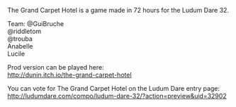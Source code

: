 The Grand Carpet Hotel is a game made in 72 hours for the Ludum Dare 32.

Team:
@GuiBruche<br>
@riddletom<br>
@trouba<br>
Anabelle<br>
Lucile<br>

Prod version can be played here:<br>
http://dunin.itch.io/the-grand-carpet-hotel 

You can vote for The Grand Carpet Hotel on the Ludum Dare entry page:<br>
http://ludumdare.com/compo/ludum-dare-32/?action=preview&uid=32902